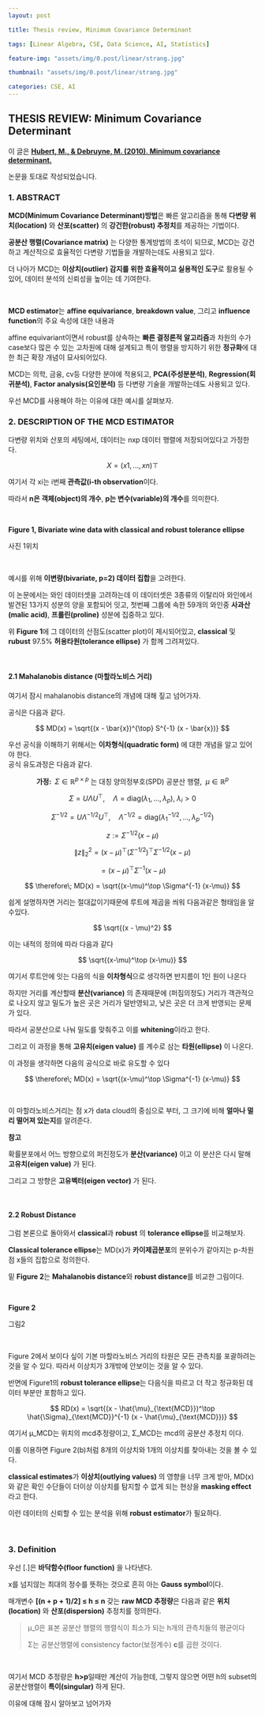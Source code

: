 ```yaml
---
layout: post

title: Thesis review, Minimum Covariance Determinant

tags: [Linear Algebra, CSE, Data Science, AI, Statistics]

feature-img: "assets/img/0.post/linear/strang.jpg"

thumbnail: "assets/img/0.post/linear/strang.jpg"

categories: CSE, AI
---
```


## THESIS REVIEW: Minimum Covariance Determinant

이 글은 [**Hubert, M., & Debruyne, M. (2010). Minimum covariance determinant.**](https://wis.kuleuven.be/stat/robust/papers/2010/wire-mcd.pdf)

논문을 토대로 작성되었습니다. <br>

### 1. ABSTRACT

**MCD(Minimum Covariance Determinant)방법**은 빠른 알고리즘을 통해 **다변량 위치(location)** 와 **산포(scatter)** 의 **강건한(robust) 추정치**를 제공하는 기법이다. <br>

**공분산 행렬(Covariance matrix)** 는 다양한 통계방법의 초석이 되므로, MCD는 강건하고 계산적으로 효율적인 다변량 기법들을 개발하는데도 사용되고 있다. <br>

더 나아가 MCD는 **이상치(outlier) 감지를 위한 효율적이고 실용적인 도구**로 활용될 수 있어, 데이터 분석의 신뢰성을 높이는 데 기여한다. <br>

<br>

**MCD estimator**는 **affine equivariance**, **breakdown value**, 그리고 **influence function**의 주요 속성에 대한 내용과 <br>

affine equivariant이면서 robust를 상속하는 **빠른 결정론적 알고리즘**과 차원의 수가 case보다 많은 수 있는 고차원에 대해 설계되고 특이 행렬을 방지하기 위한 **정규화**에 대한 최근 확장 개념이 묘사되어있다. <br>

MCD는 의학, 금융, cv등 다양한 분야에 적용되고, **PCA(주성분분석)**, **Regression(회귀분석)**, **Factor analysis(요인분석)** 등 다변량 기술을 개발하는데도 사용되고 있다.

우선 MCD를 사용해야 하는 이유에 대한 예시를 살펴보자.

### 2. DESCRIPTION OF THE MCD ESTIMATOR

다변량 위치와 산포의 세팅에서, 데이터는 nxp 데이터 행렬에 저장되어있다고 가정한다.

$$
X=(x1​,…,xn​)⊤
$$

여기서 각 xi는 i번째 **관측값(i-th observation**이다.<br>

따라서 **n은 객체(object)의 개수**, **p는 변수(variable)의 개수**를 의미한다.

<br>

**Figure 1, Bivariate wine data with classical and robust tolerance ellipse**

사진 1위치

<br>

예시를 위해 **이변량(bivariate, p=2) 데이터 집합**을 고려한다.<br>

이 논문에서는 와인 데이터셋을 고려하는데 이 데이터셋은 3종류의 이탈리아 와인에서 발견된 13가지 성분의 양을 포함되어 잇고, 첫번째 그룹에 속한 59개의 와인중 **사과산(malic acid)**, **프롤린(proline)** 성분에 집중하고 있다. <br>

위 **Figure 1**에 그 데이터의 산점도(scatter plot)이 제시되어있고, **classical** 및 **rubust** 97.5% **허용타원(tolerance ellipse)** 가 함께 그려져있다.

<br>

#### 2.1 Mahalanobis distance (마할라노비스 거리)

여기서 잠시 mahalanobis distance의 개념에 대해 짚고 넘어가자. <br>

공식은 다음과 같다.

$$
MD(x) = \sqrt{(x - \bar{x})^{\top} S^{-1} (x - \bar{x})}
$$

우선 공식을 이해하기 위해서는 **이차형식(quadratic form)** 에 대한 개념을 알고 있어야 한다. <br> 공식 유도과정은 다음과 같다.

$$
\textbf{가정: }\;\Sigma \in \mathbb{R}^{p \times p}\text{ 는 대칭 양의정부호(SPD) 공분산 행렬, }\;\mu \in \mathbb{R}^p
$$

$$
\Sigma = U \Lambda U^\top,\quad
\Lambda = \mathrm{diag}(\lambda_1,\dots,\lambda_p),\;\lambda_i>0
$$

$$
\Sigma^{-1/2} = U \Lambda^{-1/2} U^\top,\quad
\Lambda^{-1/2}=\mathrm{diag}(\lambda_1^{-1/2},\dots,\lambda_p^{-1/2})
$$

$$
z := \Sigma^{-1/2}(x-\mu)
$$

$$
\|z\|_2^2
= (x-\mu)^\top \big(\Sigma^{-1/2}\big)^\top \Sigma^{-1/2} (x-\mu)
$$

$$
= (x-\mu)^\top \Sigma^{-1} (x-\mu)
$$

$$
\therefore\; MD(x) = \sqrt{(x-\mu)^\top \Sigma^{-1} (x-\mu)}
$$

쉽게 설명하자면 거리는 절대값이기때문에 루트에 제곱을 씌워 다음과같은 형태임을 알수있다.

$$
\sqrt{(x - \mu)^2}
$$

이는 내적의 정의에 따라 다음과 같다

$$
\sqrt{(x-\mu)^\top (x-\mu)}
$$

여기서 루트안에 잇는 다음의 식을 **이차형식**으로 생각하면 반지름이 1인 원이 나온다<br>

하지만 거리를 계산할때 **분산(variance)** 의 존재때문에 (퍼짐의정도) 거리가 객관적으로 나오지 않고 밀도가 높은 곳은 거리가 덜반영되고, 낮은 곳은 더 크게 반영되는 문제가 있다. <br>

따라서 공분산으로 나눠 밀도를 맞춰주고 이를 **whitening**이라고 한다. <br>

그리고 이 과정을 통해 **고유치(eigen value)** 를 계수로 삼는 **타원(ellipse)** 이 나온다. <br>

이 과정을 생각하면 다음의 공식으로 바로 유도할 수 있다

$$
\therefore\; MD(x) = \sqrt{(x-\mu)^\top \Sigma^{-1} (x-\mu)}
$$

<br>

이 마할라노비스거리는 점 x가 data cloud의 중심으로 부터, 그 크기에 비해 **얼마나 멀리 떨어져 있는지**를 알려준다.

**참고** <br>

확률분포에서 어느 방향으로의 퍼진정도가 **분산(variance)** 이고 이 분산은 다시 말해 **고유치(eigen value)** 가 된다.<br>

그리고 그 방향은 **고유벡터(eigen vector)** 가 된다.

<br>

#### 2.2 Robust Distance

그럼 본론으로 돌아와서 **classical**과 **robust** 의 **tolerance ellipse**를 비교해보자. <br>

**Classical tolerance ellipse**는 MD(x)가 **카이제곱분포**의 분위수가 같아지는 p-차원 점 x들의 집합으로 정의한다.

밑 **Figure 2**는 **Mahalanobis distance**와 **robust distance**를 비교한 그림이다.

<br>

**Figure 2**

그림2

<br>

Figure 2에서 보이다 싶이 기본 마할라노비스 거리의 타원은 모든 관측치를 포괄하려는 것을 알 수 있다. 따라서 이상치가 3개밖에 안보이는 것을 알 수 있다.<br>

반면에 Figure1의 **robust tolerance ellipse**는 다음식을 따르고 더 작고 정규화된 데이터 부분만 포함하고 있다.

$$
RD(x) = \sqrt{(x - \hat{\mu}_{\text{MCD}})^\top \hat{\Sigma}_{\text{MCD}}^{-1} (x - \hat{\mu}_{\text{MCD}})}
$$

여기서 μ_MCD는 위치의 mcd추정량이고, Σ_MCD는 mcd의 공분산 추정치 이다. <br>

이롤 이용하면 Figure 2(b)처럼 8개의 이상치와 1개의 이상치를 찾아내는 것을 볼 수 있다. <br>

**classical estimates**가 **이상치(outlying values)** 의 영향을 너무 크게 받아, MD(x)와 같은 확인 수단들이 더이상 이상치를 탐지할 수 없게 되는 현상을 **masking effect**라고 한다. <br>

이런 데이터의 신뢰할 수 있는 분석을 위해 **robust estimator**가 필요하다.

<br>

### 3. Definition

우선 [.]은 **바닥함수(floor function)** 을 나타낸다. <br>

x를 넘지않는 최대의 정수를 뜻하는 것으로 흔히 아는 **Gauss symbol**이다. <br>

매개변수 **[(n + p + 1)/2] ≤ h ≤ n** 갖는 **raw MCD 추정량**은 다음과 같은 **위치(location)** 와 **산포(dispersion)** 추정치를 정의한다. <br>

> μ_0은 표본 공분산 행렬의 행렬식이 최소가 되는 h개의 관측치들의 평균이다 <br>
> 
> Σ는 공분산행렬에 consistency factor(보정계수) **c**를 곱한 것이다.

<br>

여기서 MCD 추정량은 **h>p**일때만 계산이 가능한데, 그렇지 않으면 어떤 h의 subset의 공분산행렬이 **특이(singular)** 하게 된다. <br>

이유에 대해 잠시 알아보고 넘어가자

<br>